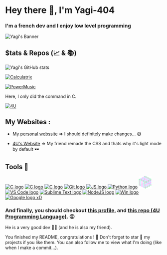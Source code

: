 # Hey there 👋, I'm Yagi-404

### I'm a french dev and I enjoy low level programming

![Yagi's Banner](https://share.creavite.co/GGzL2gpUuZCGuadJ.gif)

## $tats & Repos (📈 & 📚)

![Yagi's GitHub stats](https://github-readme-stats.vercel.app/api?username=yagi-404&show_icons=true&theme=dracula)


[![Calculatrix](https://github-readme-stats.vercel.app/api/pin/?username=yagi-404&repo=calculatrix)](https://github.com/anuraghazra/github-readme-stats)


[![PowerMusic](https://github-readme-stats.vercel.app/api/pin/?username=yagi-404&repo=powermusic)](https://github.com/anuraghazra/github-readme-stats)

Here, I only did the command in C.

[![4U](https://github-readme-stats.vercel.app/api/pin/?username=lapcoder&repo=4u-programming-language)](https://github.com/anuraghazra/github-readme-stats)

## My Websites :

- [My personal webssite](https://yagi-404.github.io) => I should definitely make changes... 😅


- [4U's Website](https://lapcoder.github.io/4U-Programming-language/) => My friend remade the CSS and thats why it's light mode by default 🕶

## Tools 🔨
<a href="https://fr.wikipedia.org/wiki/C%2B%2B"><img src="https://github.com/Yagi-404/Yagi-404/blob/main/c-1.svg" alt="C logo" width="40" height="40"/></a>
<a href="https://fr.wikipedia.org/wiki/C_(langage)"><img src="https://github.com/Yagi-404/Yagi-404/blob/main/c.svg" alt="C logo" width="40" height="40"/></a>
<a href="https://developer.mozilla.org/fr/docs/Web/CSS"><img src="https://github.com/Yagi-404/Yagi-404/blob/main/css-3.svg" alt="C logo" width="40" height="40"/></a>
<a href="https://git-scm.com/"><img src="https://github.com/Yagi-404/Yagi-404/blob/main/git-icon.svg" width="40" height="40" alt="Git logo"/></a>
<a href="https://developer.mozilla.org/fr/docs/Web/JavaScript"><img src="https://github.com/Yagi-404/Yagi-404/blob/main/logo-javascript.svg" alt="JS logo" width="40" height="40"/> </a>
<a href="https://python.org/"><img src="https://github.com/Yagi-404/Yagi-404/blob/main/python-5.svg" alt="Python logo" width="40" height="40"/></a>
<a href="https://lapcoder.github.io/4U-Programming-language/"><img src="https://github.com/LAPCoder/4U-Programming-language/blob/main/images/4U%20logo.svg" alt="4U logo" width="40" height="40"/></a>
<a href="https://code.visualstudio.com/"><img src="https://github.com/Yagi-404/Yagi-404/blob/main/visual-studio-code-1.svg" alt="VS Code logo" width="40" height="40"/></a>
<a href="https://www.sublimetext.com/"><img src="https://github.com/Yagi-404/Yagi-404/blob/main/sublime-text.svg" alt="Sublime Text logo" width="40" height="40"/></a>
<a href="https://nodejs.org/"><img src="https://github.com/Yagi-404/Yagi-404/blob/main/nodejs-icon.svg" alt="NodeJS logo" width="40" height="40"/></a>
<a href="https://www.microsoft.com/fr-fr/software-download/windows10"><img src="https://github.com/Yagi-404/Yagi-404/blob/main/microsoft-windows-22.svg" alt="Win logo" width="40" height="40"/></a>
<a href="https://google.com/"><img src="https://github.com/Yagi-404/Yagi-404/blob/main/google-2015.svg" alt="Google logo xD" width="40" height="40"/></a>

### And finally, you should checkout [this profile](https://github.com/LAPCoder/), and [this repo (4U Programming Language)](https://github.com/LAPCoder/4U-Programming-language/). 😜
He is a very good dev 👨‍💻 (and he is also my friend).

You finished my README, congratulations ! 🎉 Don't forget to star 🌟 my projects if you like them. You can also follow me to view what I'm doing (like when I make a commit...).
